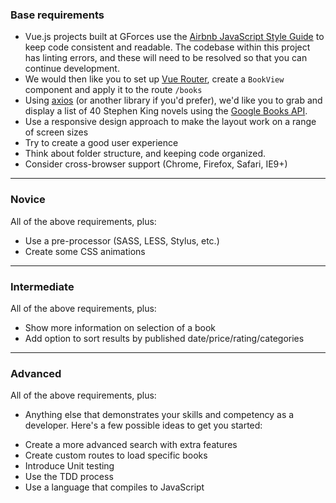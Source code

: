 ### Base requirements

- Vue.js projects built at GForces use the [Airbnb JavaScript Style Guide][2] to keep code consistent and readable. The codebase within this project has linting errors, and these will need to be resolved so that you can continue development.
- We would then like you to set up [Vue Router][3], create a `BookView` component and apply it to the route `/books`
- Using [axios][4] (or another library if you'd prefer), we'd like you to grab and display a list of 40 Stephen King novels using the [Google Books API][5].
- Use a responsive design approach to make the layout work on a range of screen sizes
- Try to create a good user experience
- Think about folder structure, and keeping code organized.
- Consider cross-browser support (Chrome, Firefox, Safari, IE9+)

---

### Novice

All of the above requirements, plus:

- Use a pre-processor (SASS, LESS, Stylus, etc.)
- Create some CSS animations

---

### Intermediate

All of the above requirements, plus:

- Show more information on selection of a book
- Add option to sort results by published date/price/rating/categories

---

### Advanced

All of the above requirements, plus:

- Anything else that demonstrates your skills and competency as a developer. Here's a few possible ideas to get you started:

* Create a more advanced search with extra features
* Create custom routes to load specific books
* Introduce Unit testing
* Use the TDD process
* Use a language that compiles to JavaScript

[2]: https://github.com/airbnb/javascript
[3]: https://router.vuejs.org
[4]: https://github.com/axios/axios
[5]: https://developers.google.com/books/docs/v1/using#PerformingSearch
[6]: https://vuejs.org

